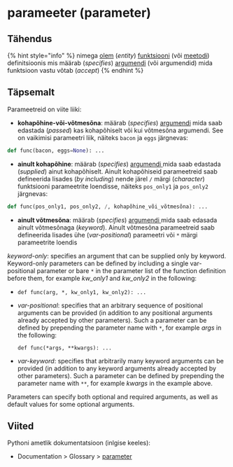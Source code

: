 # parameeter \(parameter\)

## Tähendus

{% hint style="info" %}
nimega [olem](olem-entity.md) \(_entity_\)  [funktsiooni](funktsioon-function.md) \(või [meetodi](meetod-method.md)\) definitsioonis mis määrab \(_specifies_\) [argumendi](argument.md) \(või argumendid\) mida funktsioon vastu võtab \(_accept_\)
{% endhint %}

## Täpsemalt

Parameetreid on viite liiki:

* **kohapõhine-või-võtmesõna**: määrab \(_specifies_\) [argumendi](argument.md) mida saab edastada \(_passed_\) kas kohapõhiselt või kui võtmesõna argumendi. See on vaikimisi parameetri liik, näiteks `bacon` ja `eggs` järgnevas:

```python
def func(bacon, eggs=None): ...
```

* **ainult kohapõhine**: määrab \(_specifies_\) [argumendi ](argument.md)mida saab edastada \(_supplied_\) ainut kohapõhiselt. Ainult kohapõhiseid parameetreid saab defineerida lisades \(_by including_\) nende järel `/` märgi \(_character_\) funktsiooni parameetrite loendisse, näiteks `pos_only1` ja `pos_only2` järgnevas:

```python
def func(pos_only1, pos_only2, /, kohapõhine_või_võtmesõna): ...
```

* **ainult võtmesõna**: määrab \(_specifies_\) [argumendi ](argument.md)mida saab edasada ainult võtmesõnaga \(_keyword_\). Ainult võtmesõna parameetreid saab defineerida lisades ühe \(_var-positional_\) parameetri või `*` märgi parameetrite loendis  

_keyword-only_: specifies an argument that can be supplied only by keyword. Keyword-only parameters can be defined by including a single var-positional parameter or bare `*` in the parameter list of the function definition before them, for example _kw\_only1_ and _kw\_only2_ in the following:

* ```text
  def func(arg, *, kw_only1, kw_only2): ...
  ```
* _var-positional_: specifies that an arbitrary sequence of positional arguments can be provided \(in addition to any positional arguments already accepted by other parameters\). Such a parameter can be defined by prepending the parameter name with `*`, for example _args_ in the following:

  ```text
  def func(*args, **kwargs): ...
  ```

* _var-keyword_: specifies that arbitrarily many keyword arguments can be provided \(in addition to any keyword arguments already accepted by other parameters\). Such a parameter can be defined by prepending the parameter name with `**`, for example _kwargs_ in the example above.

Parameters can specify both optional and required arguments, as well as default values for some optional arguments.

## Viited

Pythoni ametlik dokumentatsioon \(inlgise keeles\):

* Documentation &gt; Glossary &gt; [parameter](https://docs.python.org/3/glossary.html#term-parameter)

